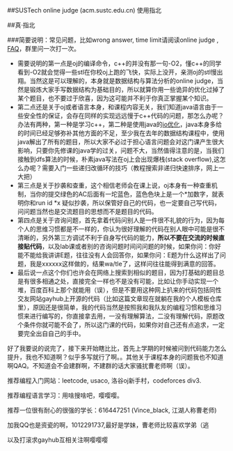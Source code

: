 ##SUSTech online judge (acm.sustc.edu.cn) 使用指北

##真·指北

###简要说明：常见问题，比如wrong answer, time limit请阅读online judge , [FAQ][1]，群里问一次打一次。

 - 需要说明的第一点是oj的编译命令，c++的并没有那一句-O2，懂c++的同学看到-O2就会觉得一些stl在你校oj上跑的飞快，实际上没开，亲测oj的stl慢出翔。当然这是可以理解的，本身就是数据结构与算法分析的online judge，当然是锻炼大家手写数据结构为基础目的，所以就算你用一些诡异的优化过掉了某个题目，也不要过于欣喜，因为这可能并不利于你真正掌握某个知识。
 - 第二点还是关于oj或者语言本身，和课程内容无关，我们知道java语言由于一些安全性的保证，会存在同样的实现远远慢于c++代码的问题，那怎么办呢？办法有两种，第一种是学习c++，第二种是使用java的[io优化][2]，java本身多给的时间已经足够弥补其他方面的不足，至少我在去年的数据结构课程中，使用java解出了所有的题目，所以大家不必过于担心语言问题会对这门课产生很大影响，只要你先修课的java学的过关，问题不大，当然值得注意的是，当我们接触到dfs算法的时候，朴素java写法在oj上会出现爆栈(stack overflow),这怎么办呢？需要入门一些递归改循环的技巧（教程搜索非递归快速排序，网上一大把）
 - 第三点是关于抄袭和查重，这个相信老师会在课上说，oj本身有一种查重机制，当你的提交绿色的AC后面有一坨蓝色，蓝色色块上是一个*加数字，就表明你和run id *x 疑似抄袭，所以保管好自己的代码，也一定要自己写代码，问问题当然也是交流题目的思想而不是题目的代码。
 - 第四点是关于咨询问题，首先拿着代码问别人是一件很不礼貌的行为，因为每个人的思维习惯都是不一样的，你认为很好理解的代码在别人眼中可能是很不清晰的，另外第三方调试不利于自身写代码的能力，**所以不要在交流的时候直接贴代码**，以及lab课或者别的咨询问题时间问问题的时候，如果你问：你好能不能给我讲讲E题，往往没有人会回答你，如果你问：E题为什么这样出了问题，我是xxxxxx这样做的，结果wa/tle了，这样问往往能得到满意的回答。
 - 最后说一点这个你们也许会在网络上搜索到相似的题目，因为打基础的题目总是有很多相通之处，直接完全一样也不是没有可能，比如让你手动实现一个堆，百度百科上那个就能用（误），但是不要用这种网上扒来的代码包括同性交友网站gayhub上开源的代码（比如这篇文章现在就躺在我的个人模板仓库里），原因还是很简单，我的代码当然是按照我和我队友的编程习惯和思维习惯来进行编写的，你直接拿去用，一没有理解算法，二没有理解代码，原题改个条件你就可能不会了，所以这门课的代码，如果你对自己还有点追求，一定要完全出自自己的手中。

好了我要说的说完了，接下来开始瞎比比，首先上学期的时候被问到代码能力怎么提升，我也不知道啊？似乎多写就行了啊。。其他关于课程本身的问题我也不知道啊QAQ。不知道会不会建群啊，不建群的话大家骚扰曹老师啊（误）。


推荐编程入门网站：leetcode, usaco, 洛谷oj新手村，codeforces div3.

推荐编程语言学习：用啥搜啥吧，嘤嘤嘤。

推荐一位很有耐心的很强的学长：616447251 (Vince_black, 江湖人称曹老师)

加我QQ也是资瓷的啊，1012291737,最好是学妹，曹老师比较喜欢学弟（逃

以及打滚求gayhub互相关注啊嘤嘤嘤

  [1]: http://acm.sustc.edu.cn/onlinejudge/faqs.php
  [2]: https://github.com/Wavator/ACM_template/blob/master/java/reader.java
